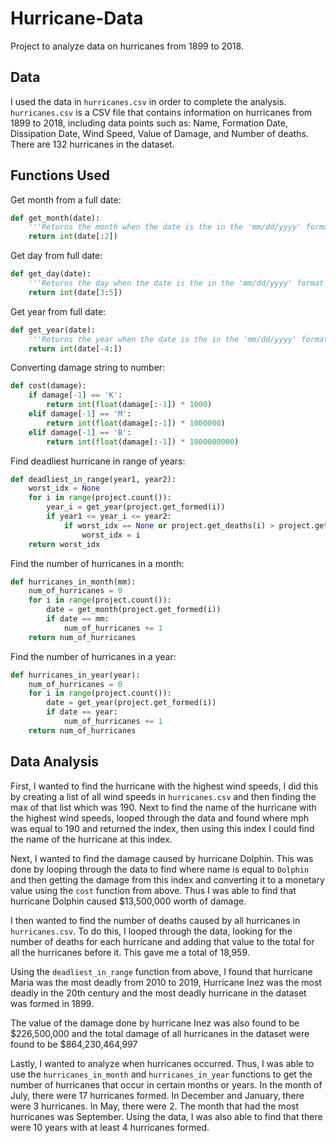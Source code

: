 # Hurricane-Data
Project to analyze data on hurricanes from 1899 to 2018.

## Data

I used the data in `hurricanes.csv` in order to complete the analysis. `hurricanes.csv` is a CSV file that contains information on hurricanes from 1899 to 2018, including data points such as: Name, Formation Date, Dissipation Date, Wind Speed, Value of Damage, and Number of deaths. There are 132 hurricanes in the dataset.

## Functions Used

Get month from a full date:

```python
def get_month(date):
    '''Returns the month when the date is the in the 'mm/dd/yyyy' format'''
    return int(date[:2])
```

Get day from full date:

```python
def get_day(date):
    '''Returns the day when the date is the in the 'mm/dd/yyyy' format'''
    return int(date[3:5])
```

Get year from full date:

```python
def get_year(date):
    '''Returns the year when the date is the in the 'mm/dd/yyyy' format'''
    return int(date[-4:])
```

Converting damage string to number:

```python
def cost(damage):
    if damage[-1] == 'K':
        return int(float(damage[:-1]) * 1000)
    elif damage[-1] == 'M':
        return int(float(damage[:-1]) * 1000000)
    elif damage[-1] == 'B':
        return int(float(damage[:-1]) * 1000000000)
```

Find deadliest hurricane in range of years:

```python
def deadliest_in_range(year1, year2):
    worst_idx = None
    for i in range(project.count()):
        year_i = get_year(project.get_formed(i))
        if year1 <= year_i <= year2:
            if worst_idx == None or project.get_deaths(i) > project.get_deaths(worst_idx):
                worst_idx = i
    return worst_idx
```

Find the number of hurricanes in a month:

```python
def hurricanes_in_month(mm):
    num_of_hurricanes = 0
    for i in range(project.count()):
        date = get_month(project.get_formed(i))
        if date == mm:
            num_of_hurricanes += 1
    return num_of_hurricanes
```

Find the number of hurricanes in a year:

```python
def hurricanes_in_year(year):
    num_of_hurricanes = 0
    for i in range(project.count()):
        date = get_year(project.get_formed(i))
        if date == year:
            num_of_hurricanes += 1
    return num_of_hurricanes
```

## Data Analysis

First, I wanted to find the hurricane with the highest wind speeds, I did this by creating a list of all wind speeds in `hurricanes.csv` and then finding the max of that list which was 190. Next to find the name of the hurricane with the highest wind speeds, looped through the data and found where mph was equal to 190 and returned the index, then using this index I could find the name of the hurricane at this index. 


Next, I wanted to find the damage caused by hurricane Dolphin. This was done by looping through the data to find where name is equal to `Dolphin` and then getting the damage from this index and converting it to a monetary value using the `cost` function from above. Thus I was able to find that hurricane Dolphin caused $13,500,000 worth of damage.


I then wanted to find the number of deaths caused by all hurricanes in `hurricanes.csv`. To do this, I looped through the data, looking for the number of deaths for each hurricane and adding that value to the total for all the hurricanes before it. This gave me a total of 18,959.


Using the `deadliest_in_range` function from above, I found that hurricane Maria was the most deadly from 2010 to 2019, Hurricane Inez was the most deadly in the 20th century and the most deadly hurricane in the dataset was formed in 1899.


The value of the damage done by hurricane Inez was also found to be $226,500,000 and the total damage of all hurricanes in the dataset were found to be $864,230,464,997


Lastly, I wanted to analyze when hurricanes occurred. Thus, I was able to use the `hurricanes_in_month` and `hurricanes_in_year` functions to get the number of hurricanes that occur in certain months or years. In the month of July, there were 17 hurricanes formed. In December and January, there were 3 hurricanes. In May, there were 2. The month that had the most hurricanes was September. Using the data, I was also able to find that there were 10 years with at least 4 hurricanes formed.  
